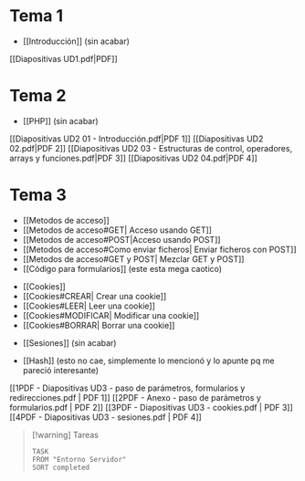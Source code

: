# Tema 1
- [[Introducción]]  (sin acabar)

[[Diapositivas UD1.pdf|PDF]]


# Tema 2
- [[PHP]]  (sin acabar)

[[Diapositivas UD2 01 - Introducción.pdf|PDF 1]] [[Diapositivas UD2 02.pdf|PDF 2]] [[Diapositivas UD2 03 - Estructuras de control, operadores, arrays y funciones.pdf|PDF 3]] [[Diapositivas UD2 04.pdf|PDF 4]]


# Tema 3
- [[Metodos de acceso]]
- [[Metodos de acceso#GET| Acceso usando GET]]
- [[Metodos de acceso#POST|Acceso usando POST]]
- [[Metodos de acceso#Como enviar ficheros| Enviar ficheros con POST]]
- [[Metodos de acceso#GET y POST| Mezclar GET y POST]]
- [[Código para formularios]] (este esta mega caotico)

+ [[Cookies]]
+ [[Cookies#CREAR| Crear una cookie]]
+ [[Cookies#LEER| Leer una cookie]]
+ [[Cookies#MODIFICAR| Modificar una cookie]]
+ [[Cookies#BORRAR| Borrar una cookie]]

- [[Sesiones]] (sin acabar)

+ [[Hash]] (esto no cae, simplemente lo mencionó y lo apunte pq me pareció interesante)

[[1PDF - Diapositivas UD3 - paso de parámetros, formularios y redirecciones.pdf | PDF 1]] [[2PDF - Anexo - paso de parámetros y formularios.pdf | PDF 2]] [[3PDF - Diapositivas UD3 - cookies.pdf | PDF 3]] [[4PDF - Diapositivas UD3 - sesiones.pdf | PDF 4]]



> [!warning] Tareas
> ```dataview
> TASK 
> FROM "Entorno Servidor"
> SORT completed
> ```

